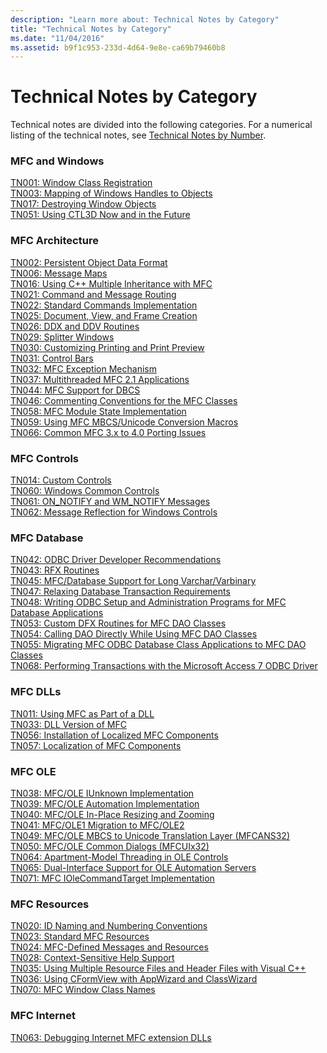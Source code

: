 ```yaml
---
description: "Learn more about: Technical Notes by Category"
title: "Technical Notes by Category"
ms.date: "11/04/2016"
ms.assetid: b9f1c953-233d-4d64-9e8e-ca69b79460b8
---
```

# Technical Notes by Category

Technical notes are divided into the following categories. For a numerical listing of the technical notes, see [Technical Notes by Number](../mfc/technical-notes-by-number.md).

### MFC and Windows

[TN001: Window Class Registration](../mfc/tn001-window-class-registration.md)\
[TN003: Mapping of Windows Handles to Objects](../mfc/tn003-mapping-of-windows-handles-to-objects.md)\
[TN017: Destroying Window Objects](../mfc/tn017-destroying-window-objects.md)\
[TN051: Using CTL3D Now and in the Future](../mfc/tn051-using-ctl3d-now-and-in-the-future.md)

### MFC Architecture

[TN002: Persistent Object Data Format](../mfc/tn002-persistent-object-data-format.md)\
[TN006: Message Maps](../mfc/tn006-message-maps.md)\
[TN016: Using C++ Multiple Inheritance with MFC](../mfc/tn016-using-cpp-multiple-inheritance-with-mfc.md)\
[TN021: Command and Message Routing](../mfc/tn021-command-and-message-routing.md)\
[TN022: Standard Commands Implementation](../mfc/tn022-standard-commands-implementation.md)\
[TN025: Document, View, and Frame Creation](../mfc/tn025-document-view-and-frame-creation.md)\
[TN026: DDX and DDV Routines](../mfc/tn026-ddx-and-ddv-routines.md)\
[TN029: Splitter Windows](../mfc/tn029-splitter-windows.md)\
[TN030: Customizing Printing and Print Preview](../mfc/tn030-customizing-printing-and-print-preview.md)\
[TN031: Control Bars](../mfc/tn031-control-bars.md)\
[TN032: MFC Exception Mechanism](../mfc/tn032-mfc-exception-mechanism.md)\
[TN037: Multithreaded MFC 2.1 Applications](../mfc/tn037-multithreaded-mfc-2-1-applications.md)\
[TN044: MFC Support for DBCS](../mfc/tn044-mfc-support-for-dbcs.md)\
[TN046: Commenting Conventions for the MFC Classes](../mfc/tn046-commenting-conventions-for-the-mfc-classes.md)\
[TN058: MFC Module State Implementation](../mfc/tn058-mfc-module-state-implementation.md)\
[TN059: Using MFC MBCS/Unicode Conversion Macros](../mfc/tn059-using-mfc-mbcs-unicode-conversion-macros.md)\
[TN066: Common MFC 3.x to 4.0 Porting Issues](../mfc/tn066-common-mfc-3-x-to-4-0-porting-issues.md)

### MFC Controls

[TN014: Custom Controls](../mfc/tn014-custom-controls.md)\
[TN060: Windows Common Controls](../mfc/tn060-the-new-windows-common-controls.md)\
[TN061: ON_NOTIFY and WM_NOTIFY Messages](../mfc/tn061-on-notify-and-wm-notify-messages.md)\
[TN062: Message Reflection for Windows Controls](../mfc/tn062-message-reflection-for-windows-controls.md)

### MFC Database

[TN042: ODBC Driver Developer Recommendations](../mfc/tn042-odbc-driver-developer-recommendations.md)\
[TN043: RFX Routines](../mfc/tn043-rfx-routines.md)\
[TN045: MFC/Database Support for Long Varchar/Varbinary](../mfc/tn045-mfc-database-support-for-long-varchar-varbinary.md)\
[TN047: Relaxing Database Transaction Requirements](../mfc/tn047-relaxing-database-transaction-requirements.md)\
[TN048: Writing ODBC Setup and Administration Programs for MFC Database Applications](../mfc/tn048-writing-odbc-setup-and-administration-programs.md)\
[TN053: Custom DFX Routines for MFC DAO Classes](../mfc/tn053-custom-dfx-routines-for-dao-database-classes.md)\
[TN054: Calling DAO Directly While Using MFC DAO Classes](../mfc/tn054-calling-dao-directly-while-using-mfc-dao-classes.md)\
[TN055: Migrating MFC ODBC Database Class Applications to MFC DAO Classes](../mfc/tn055-migrating-mfc-odbc-database-class-applications-to-mfc-dao-classes.md)\
[TN068: Performing Transactions with the Microsoft Access 7 ODBC Driver](../mfc/tn068-performing-transactions-with-the-microsoft-access-7-odbc-driver.md)

### MFC DLLs

[TN011: Using MFC as Part of a DLL](../mfc/tn011-using-mfc-as-part-of-a-dll.md)\
[TN033: DLL Version of MFC](../mfc/tn033-dll-version-of-mfc.md)\
[TN056: Installation of Localized MFC Components](../mfc/tn056-installation-of-localized-mfc-components.md)\
[TN057: Localization of MFC Components](../mfc/tn057-localization-of-mfc-components.md)

### MFC OLE

[TN038: MFC/OLE IUnknown Implementation](../mfc/tn038-mfc-ole-iunknown-implementation.md)\
[TN039: MFC/OLE Automation Implementation](../mfc/tn039-mfc-ole-automation-implementation.md)\
[TN040: MFC/OLE In-Place Resizing and Zooming](../mfc/tn040-mfc-ole-in-place-resizing-and-zooming.md)\
[TN041: MFC/OLE1 Migration to MFC/OLE2](../mfc/tn041-mfc-ole1-migration-to-mfc-ole-2.md)\
[TN049: MFC/OLE MBCS to Unicode Translation Layer (MFCANS32)](../mfc/tn049-mfc-ole-mbcs-to-unicode-translation-layer-mfcans32.md)\
[TN050: MFC/OLE Common Dialogs (MFCUIx32)](../mfc/tn050-mfc-ole-common-dialogs-mfcuix32.md)\
[TN064: Apartment-Model Threading in OLE Controls](../mfc/tn064-apartment-model-threading-in-activex-controls.md)\
[TN065: Dual-Interface Support for OLE Automation Servers](../mfc/tn065-dual-interface-support-for-ole-automation-servers.md)\
[TN071: MFC IOleCommandTarget Implementation](../mfc/tn071-mfc-iolecommandtarget-implementation.md)

### MFC Resources

[TN020: ID Naming and Numbering Conventions](../mfc/tn020-id-naming-and-numbering-conventions.md)\
[TN023: Standard MFC Resources](../mfc/tn023-standard-mfc-resources.md)\
[TN024: MFC-Defined Messages and Resources](../mfc/tn024-mfc-defined-messages-and-resources.md)\
[TN028: Context-Sensitive Help Support](../mfc/tn028-context-sensitive-help-support.md)\
[TN035: Using Multiple Resource Files and Header Files with Visual C++](../mfc/tn035-using-multiple-resource-files-and-header-files-with-visual-cpp.md)\
[TN036: Using CFormView with AppWizard and ClassWizard](../mfc/tn036-using-cformview-with-appwizard-and-classwizard.md)\
[TN070: MFC Window Class Names](../mfc/tn070-mfc-window-class-names.md)

### MFC Internet

[TN063: Debugging Internet MFC extension DLLs](../mfc/tn063-debugging-internet-extension-dlls.md)

